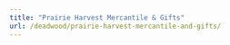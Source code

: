 ```yaml
---
title: "Prairie Harvest Mercantile & Gifts"
url: /deadwood/prairie-harvest-mercantile-and-gifts/
---
```

